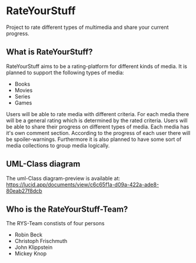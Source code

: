 # RateYourStuff
Project to rate different types of multimedia and share your current progress.

## What is RateYourStuff?
RateYourStuff aims to be a rating-platform for different kinds of media. It is planned to support the following types of media:
- Books
- Movies
- Series
- Games

Users will be able to rate media with different criteria. For each media there will be a general rating which is determined by the rated criteria. Users will be able to share their progress on different types of media. Each media has it's own comment section. According to the progress of each user there will be spoiler-warnings. Furthermore it is also planned to have some sort of media collections to group media logically.


## UML-Class diagram 
The uml-Class diagram-preview is available at: https://lucid.app/documents/view/c6c65f1a-d09a-422a-ade8-80eab27f8dcb

## Who is the RateYourStuff-Team?
The RYS-Team constists of four persons
- Robin Beck
- Christoph Frischmuth
- John Klippstein
- Mickey Knop

